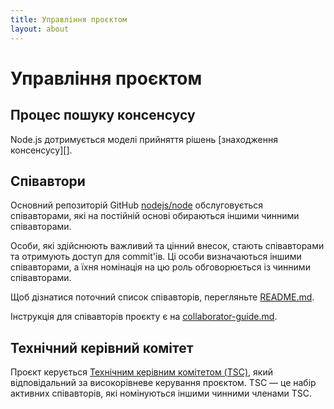 ```yaml
---
title: Управління проєктом
layout: about
---
```


# Управління проєктом

## Процес пошуку консенсусу

Node.js дотримується моделі прийняття рішень [знаходження консенсусу][].

## Співавтори

Основний репозиторій GitHub [nodejs/node][] обслуговується співавторами, які на постійній основі обираються іншими чинними співавторами.

Особи, які здійснюють важливий та цінний внесок, стають співавторами та отримують доступ для commit'ів. Ці особи визначаються іншими співавторами, а їхня номінація на цю роль обговорюється із чинними співавторами.

Щоб дізнатися поточний список співавторів, перегляньте [README.md][].

Інструкція для співавторів проєкту є на [collaborator-guide.md][].

## Технічний керівний комітет

Проєкт керується [Технічним керівним комітетом (TSC)][], який відповідальний за високорівневе керування проєктом. TSC — це набір активних співавторів, які номінуються іншими чинними членами TSC.

[consensus seeking]: https://uk.wikipedia.org/wiki/%D0%97%D0%BD%D0%B0%D1%85%D0%BE%D0%B4%D0%B6%D0%B5%D0%BD%D0%BD%D1%8F_%D0%BA%D0%BE%D0%BD%D1%81%D0%B5%D0%BD%D1%81%D1%83%D1%81%D1%83
[readme.md]: https://github.com/nodejs/node/blob/main/README.md#current-project-team-members
[tsc]: https://github.com/nodejs/TSC
[Технічним керівним комітетом (TSC)]: https://github.com/nodejs/TSC/blob/main/TSC-Charter.md
[collaborator-guide.md]: https://github.com/nodejs/node/blob/main/doc/contributing/collaborator-guide.md
[nodejs/node]: https://github.com/nodejs/node
